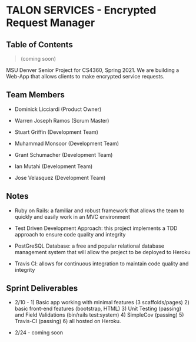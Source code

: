 # TALON SERVICES - Encrypted Request Manager

## Table of Contents

> (coming soon)

MSU Denver Senior Project for CS4360, Spring 2021. We are building a Web-App that allows clients to make encrypted service requests.

## Team Members

- Dominick Licciardi (Product Owner)

- Warren Joseph Ramos (Scrum Master)

- Stuart Griffin (Development Team)

- Muhammad Monsoor (Development Team)

- Grant Schumacher (Development Team)

- Ian Mutahi (Development Team)

- Jose Velasquez (Development Team)

## Notes

- Ruby on Rails: a familiar and robust framework that allows the team to quickly and easily work in an MVC environment

- Test Driven Development Approach: this project implements a TDD approach to ensure code quality and integrity

- PostGreSQL Database: a free and popular relational database management system that will allow the project to be deployed to Heroku

- Travis CI: allows for continuous integration to maintain code quality and integrity

## Sprint Deliverables

- 2/10 - 1) Basic app working with minimal features (3 scaffolds/pages) 
         2) basic front-end features (bootstrap, HTML)
         3) Unit Testing (passing) and Field Validations (bin/rails test:system)
         4) SimpleCov (passing)
         5) Travis-CI (passing)
         6) all hosted on Heroku.  

- 2/24 - coming soon
